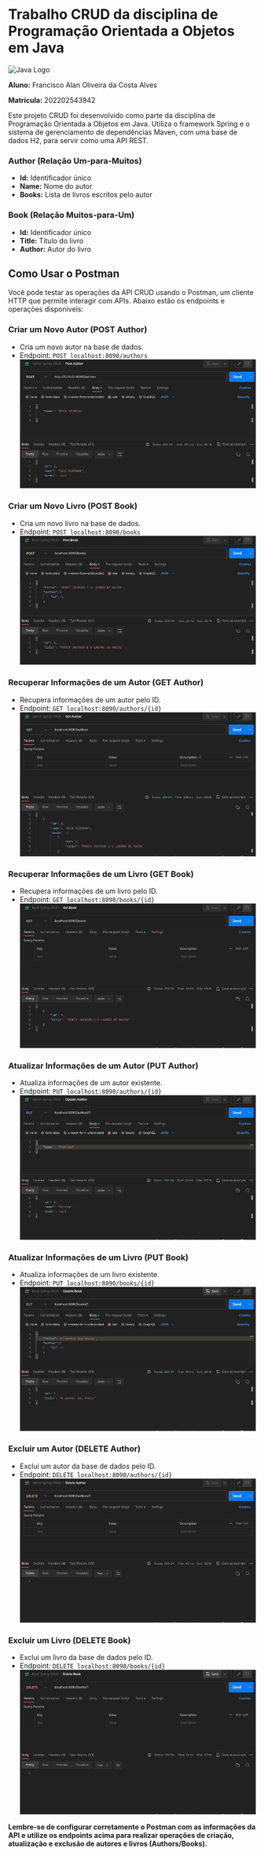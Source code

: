 # Trabalho CRUD da disciplina de Programação Orientada a Objetos em Java

![Java Logo](https://www.pngmart.com/files/21/Spring-Logo-PNG-HD-Isolated.png)

**Aluno:** Francisco Alan Oliveira da Costa Alves

**Matrícula:** 202202543942

Este projeto CRUD foi desenvolvido como parte da disciplina de Programação Orientada a Objetos em Java. Utiliza o framework Spring e o sistema de gerenciamento de dependências Maven, com uma base de dados H2, para servir como uma API REST.


### Author (Relação Um-para-Muitos)
- **Id:** Identificador único
- **Name:** Nome do autor
- **Books:** Lista de livros escritos pelo autor

### Book (Relação Muitos-para-Um)
- **Id:** Identificador único
- **Title:** Título do livro
- **Author:** Autor do livro

## Como Usar o Postman

Você pode testar as operações da API CRUD usando o Postman, um cliente HTTP que permite interagir com APIs. Abaixo estão os endpoints e operações disponíveis:

### Criar um Novo Autor (POST Author)
- Cria um novo autor na base de dados.
- Endpoint: `POST localhost:8090/authors`
![Post Author](.img/PostAuthor.png)

### Criar um Novo Livro (POST Book)
- Cria um novo livro na base de dados.
- Endpoint: `POST localhost:8090/books`
![Post Book](.img/PostBook.png)

### Recuperar Informações de um Autor (GET Author)
- Recupera informações de um autor pelo ID.
- Endpoint: `GET localhost:8090/authors/{id}`
![Get Author](.img/GetAuthor.png)

### Recuperar Informações de um Livro (GET Book)
- Recupera informações de um livro pelo ID.
- Endpoint: `GET localhost:8090/books/{id}`
![Get Book](.img/GetBook.png)

### Atualizar Informações de um Autor (PUT Author)
- Atualiza informações de um autor existente.
- Endpoint: `PUT localhost:8090/authors/{id}`
![Put Author](.img/PutAuthor.png)

### Atualizar Informações de um Livro (PUT Book)
- Atualiza informações de um livro existente.
- Endpoint: `PUT localhost:8090/books/{id}`
![Put Book](.img/PutBook.png)

### Excluir um Autor (DELETE Author)
- Exclui um autor da base de dados pelo ID.
- Endpoint: `DELETE localhost:8090/authors/{id}`
![Delete Author](.img/DeleteAuthor.png)

### Excluir um Livro (DELETE Book)
- Exclui um livro da base de dados pelo ID.
- Endpoint: `DELETE localhost:8090/books/{id}`
![Delete Book](.img/DeleteBook.png)

**Lembre-se de configurar corretamente o Postman com as informações da API e utilize os endpoints acima para realizar operações de criação, atualização e exclusão de autores e livros (Authors/Books).**
